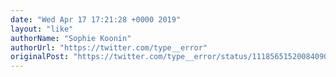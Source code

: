 ```yaml
---
date: "Wed Apr 17 17:21:28 +0000 2019"
layout: "like"
authorName: "Sophie Koonin"
authorUrl: "https://twitter.com/type__error"
originalPost: "https://twitter.com/type__error/status/1118565152008409089"
---
```

